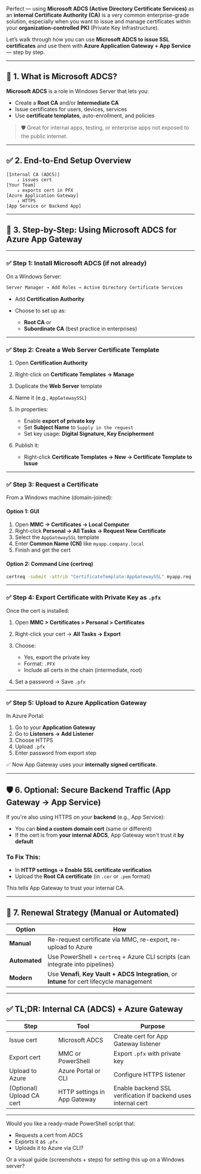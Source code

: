 Perfect — using **Microsoft ADCS (Active Directory Certificate Services)** as an **internal Certificate Authority (CA)** is a very common enterprise-grade solution, especially when you want to issue and manage certificates within your **organization-controlled PKI** (Private Key Infrastructure).

Let’s walk through how you can use **Microsoft ADCS to issue SSL certificates** and use them with **Azure Application Gateway + App Service** — step by step.

---

## 🧱 1. What is Microsoft ADCS?

**Microsoft ADCS** is a role in Windows Server that lets you:

* Create a **Root CA** and/or **Intermediate CA**
* Issue certificates for users, devices, services
* Use **certificate templates**, auto-enrollment, and policies

> 🛡️ Great for internal apps, testing, or enterprise apps not exposed to the public internet.

---

## ✅ 2. End-to-End Setup Overview

```plaintext
[Internal CA (ADCS)]
    ↓ issues cert
[Your Team]
    ↓ exports cert in PFX
[Azure Application Gateway]
    ↓ HTTPS
[App Service or Backend App]
```

---

## 🔧 3. Step-by-Step: Using Microsoft ADCS for Azure App Gateway

---

### ✅ Step 1: Install Microsoft ADCS (if not already)

On a Windows Server:

```bash
Server Manager → Add Roles → Active Directory Certificate Services
```

* Add **Certification Authority**
* Choose to set up as:

  * **Root CA** or
  * **Subordinate CA** (best practice in enterprises)

---

### ✅ Step 2: Create a Web Server Certificate Template

1. Open **Certification Authority**
2. Right-click on **Certificate Templates → Manage**
3. Duplicate the **Web Server** template
4. Name it (e.g., `AppGatewaySSL`)
5. In properties:

   * Enable **export of private key**
   * Set **Subject Name** to `Supply in the request`
   * Set key usage: **Digital Signature, Key Encipherment**
6. Publish it:

   * Right-click **Certificate Templates → New → Certificate Template to Issue**

---

### ✅ Step 3: Request a Certificate

From a Windows machine (domain-joined):

#### Option 1: GUI

1. Open **MMC → Certificates → Local Computer**
2. Right-click **Personal → All Tasks → Request New Certificate**
3. Select the `AppGatewaySSL` template
4. Enter **Common Name (CN)** like `myapp.company.local`
5. Finish and get the cert

#### Option 2: Command Line (certreq)

```cmd
certreq -submit -attrib "CertificateTemplate:AppGatewaySSL" myapp.req
```

---

### ✅ Step 4: Export Certificate with Private Key as `.pfx`

Once the cert is installed:

1. Open **MMC > Certificates > Personal > Certificates**
2. Right-click your cert → **All Tasks → Export**
3. Choose:

   * Yes, export the private key
   * Format: `.PFX`
   * Include all certs in the chain (intermediate, root)
4. Set a password → Save `.pfx`

---

### ✅ Step 5: Upload to Azure Application Gateway

In Azure Portal:

1. Go to your **Application Gateway**
2. Go to **Listeners → Add Listener**
3. Choose HTTPS
4. Upload `.pfx`
5. Enter password from export step

✅ Now App Gateway uses your **internally signed certificate**.

---

## 🛡️ 6. Optional: Secure Backend Traffic (App Gateway → App Service)

If you're also using HTTPS on your **backend** (e.g., App Service):

* You can **bind a custom domain cert** (same or different)
* If the cert is from **your internal ADCS**, App Gateway won't trust it **by default**

### To Fix This:

* In **HTTP settings → Enable SSL certificate verification**
* Upload the **Root CA certificate** (in `.cer` or `.pem` format)

This tells App Gateway to trust your internal CA.

---

## 🔁 7. Renewal Strategy (Manual or Automated)

| Option        | How                                                                                           |
| ------------- | --------------------------------------------------------------------------------------------- |
| **Manual**    | Re-request certificate via MMC, re-export, re-upload to Azure                                 |
| **Automated** | Use PowerShell + `certreq` + Azure CLI scripts (can integrate into pipelines)                 |
| **Modern**    | Use **Venafi**, **Key Vault + ADCS Integration**, or **Intune** for cert lifecycle management |

---

## ✅ TL;DR: Internal CA (ADCS) + Azure Gateway

| Step                      | Tool                         | Purpose                                                       |
| ------------------------- | ---------------------------- | ------------------------------------------------------------- |
| Issue cert                | Microsoft ADCS               | Create cert for App Gateway listener                          |
| Export cert               | MMC or PowerShell            | Export `.pfx` with private key                                |
| Upload to Azure           | Azure Portal or CLI          | Configure HTTPS listener                                      |
| (Optional) Upload CA cert | HTTP settings in App Gateway | Enable backend SSL verification if backend uses internal cert |

---

Would you like a ready-made PowerShell script that:

* Requests a cert from ADCS
* Exports it as `.pfx`
* Uploads it to Azure via CLI?

Or a visual guide (screenshots + steps) for setting this up on a Windows server?
